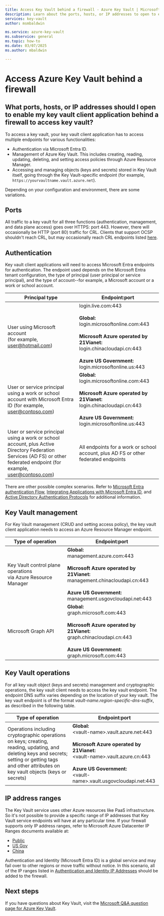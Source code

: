 ```yaml
---
title: Access Key Vault behind a firewall - Azure Key Vault | Microsoft Docs
description: Learn about the ports, hosts, or IP addresses to open to enable a key vault client application behind a firewall to access a key vault.
services: key-vault
author: msmbaldwin

ms.service: azure-key-vault
ms.subservice: general
ms.topic: how-to
ms.date: 03/07/2025
ms.author: mbaldwin

---
```

# Access Azure Key Vault behind a firewall

## What ports, hosts, or IP addresses should I open to enable my key vault client application behind a firewall to access key vault?

To access a key vault, your key vault client application has to access multiple endpoints for various functionalities:

* Authentication via Microsoft Entra ID.
* Management of Azure Key Vault. This includes creating, reading, updating, deleting, and setting access policies through Azure Resource Manager.
* Accessing and managing objects (keys and secrets) stored in Key Vault itself, going through the Key Vault-specific endpoint (for example, `https://yourvaultname.vault.azure.net`).  

Depending on your configuration and environment, there are some variations.

## Ports

All traffic to a key vault for all three functions (authentication, management, and data plane access) goes over HTTPS: port 443. However, there will occasionally be HTTP (port 80) traffic for CRL. Clients that support OCSP shouldn't reach CRL, but may occasionally reach CRL endpoints listed [here](/azure/security/fundamentals/azure-ca-details#certificate-downloads-and-revocation-lists).  

## Authentication

Key vault client applications will need to access Microsoft Entra endpoints for authentication. The endpoint used depends on the Microsoft Entra tenant configuration, the type of principal (user principal or service principal), and the type of account--for example, a Microsoft account or a work or school account.  

| Principal type | Endpoint:port |
| --- | --- |
| User using Microsoft account<br> (for example, user@hotmail.com) |login.live.com:443<br><br> **Global:**<br> login.microsoftonline.com:443<br><br> **Microsoft Azure operated by 21Vianet:**<br> login.chinacloudapi.cn:443<br><br>**Azure US Government:**<br> login.microsoftonline.us:443<br> |
| User or service principal using a work or school account with Microsoft Entra ID (for example, user@contoso.com) |**Global:**<br> login.microsoftonline.com:443<br><br> **Microsoft Azure operated by 21Vianet:**<br> login.chinacloudapi.cn:443<br><br>**Azure US Government:**<br> login.microsoftonline.us:443<br> |
| User or service principal using a work or school account, plus Active Directory Federation Services (AD FS) or other federated endpoint (for example, user@contoso.com) |All endpoints for a work or school account, plus AD FS or other federated endpoints |

There are other possible complex scenarios. Refer to [Microsoft Entra authentication Flow](/azure/active-directory/develop/authentication-vs-authorization), [Integrating Applications with Microsoft Entra ID](/azure/active-directory/develop/how-to-integrate), and [Active Directory Authentication Protocols](/previous-versions/azure/dn151124(v=azure.100)) for additional information.  

## Key Vault management

For Key Vault management (CRUD and setting access policy), the key vault client application needs to access an Azure Resource Manager endpoint.  

| Type of operation | Endpoint:port |
| --- | --- |
| Key Vault control plane operations<br> via Azure Resource Manager |**Global:**<br> management.azure.com:443<br><br> **Microsoft Azure operated by 21Vianet:**<br> management.chinacloudapi.cn:443<br><br> **Azure US Government:**<br> management.usgovcloudapi.net:443<br> |
| Microsoft Graph API |**Global:**<br> graph.microsoft.com:443<br><br> **Microsoft Azure operated by 21Vianet:**<br> graph.chinacloudapi.cn:443<br><br> **Azure US Government:**<br> graph.microsoft.com:443<br> |

## Key Vault operations

For all key vault object (keys and secrets) management and cryptographic operations, the key vault client needs to access the key vault endpoint. The endpoint DNS suffix varies depending on the location of your key vault. The key vault endpoint is of the format *vault-name*.*region-specific-dns-suffix*, as described in the following table.  

| Type of operation | Endpoint:port |
| --- | --- |
| Operations including cryptographic operations on keys; creating, reading, updating, and deleting keys and secrets; setting or getting tags and other attributes on key vault objects (keys or secrets) |**Global:**<br> &lt;vault-name&gt;.vault.azure.net:443<br><br> **Microsoft Azure operated by 21Vianet:**<br> &lt;vault-name&gt;.vault.azure.cn:443<br><br> **Azure US Government:**<br> &lt;vault-name&gt;.vault.usgovcloudapi.net:443<br> |

## IP address ranges

The Key Vault service uses other Azure resources like PaaS infrastructure. So it's not possible to provide a specific range of IP addresses that Key Vault service endpoints will have at any particular time. If your firewall supports only IP address ranges, refer to  Microsoft Azure Datacenter IP Ranges documents available at:
* [Public](https://www.microsoft.com/en-us/download/details.aspx?id=56519)
* [US Gov](https://www.microsoft.com/en-us/download/details.aspx?id=57063)
* [China](https://www.microsoft.com/en-us/download/details.aspx?id=57062)

Authentication and Identity (Microsoft Entra ID) is a global service and may fail over to other regions or move traffic without notice. In this scenario, all of the IP ranges listed in [Authentication and Identity IP Addresses](https://support.office.com/article/Office-365-URLs-and-IP-address-ranges-8548a211-3fe7-47cb-abb1-355ea5aa88a2#bkmk_identity_ip) should be added to the firewall.

## Next steps

If you have questions about Key Vault, visit the [Microsoft Q&A question page for Azure Key Vault](/answers/topics/azure-key-vault.html).
